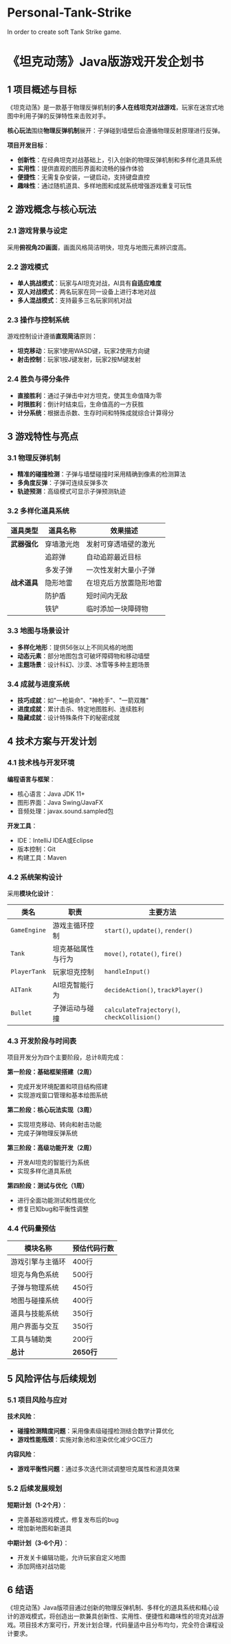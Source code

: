 # Personal-Tank-Strike
In order to create soft Tank Strike game.
# 《坦克动荡》Java版游戏开发企划书

## 1 项目概述与目标

《坦克动荡》是一款基于物理反弹机制的**多人在线坦克对战游戏**，玩家在迷宫式地图中利用子弹的反弹特性来击败对手。

**核心玩法**围绕**物理反弹机制**展开：子弹碰到墙壁后会遵循物理反射原理进行反弹。

**项目开发目标**：
- **创新性**：在经典坦克对战基础上，引入创新的物理反弹机制和多样化道具系统
- **实用性**：提供直观的图形界面和流畅的操作体验
- **便捷性**：无需复杂安装，一键启动，支持键盘直控
- **趣味性**：通过随机道具、多样地图和成就系统增强游戏重复可玩性

## 2 游戏概念与核心玩法

### 2.1 游戏背景与设定
采用**俯视角2D画面**，画面风格简洁明快，坦克与地图元素辨识度高。

### 2.2 游戏模式
- **单人挑战模式**：玩家与AI坦克对战，AI具有**自适应难度**
- **双人对战模式**：两名玩家在同一设备上进行本地对战
- **多人混战模式**：支持最多三名玩家同机对战

### 2.3 操作与控制系统
游戏控制设计遵循**直观简洁**原则：
- **坦克移动**：玩家1使用WASD键，玩家2使用方向键
- **射击控制**：玩家1按J键发射，玩家2按M键发射

### 2.4 胜负与得分条件
- **直接胜利**：通过子弹击中对方坦克，使其生命值降为零
- **时限胜利**：倒计时结束后，生命值高的一方获胜
- **计分系统**：根据击杀数、生存时间和特殊成就综合计算得分

## 3 游戏特性与亮点

### 3.1 物理反弹机制
- **精准的碰撞检测**：子弹与墙壁碰撞时采用精确到像素的检测算法
- **多角度反弹**：子弹可连续反弹多次
- **轨迹预测**：高级模式可显示子弹预测轨迹

### 3.2 多样化道具系统

| **道具类型** | **道具名称** | **效果描述** | 
|------------|------------|------------|
| **武器强化** | 穿墙激光炮 | 发射可穿透墙壁的激光 | 
|  | 追踪弹 | 自动追踪最近目标 | 
|  | 多发子弹 | 一次性发射大量小子弹 | 
| **战术道具** | 隐形地雷 | 在坦克后方放置隐形地雷 | 
|  | 防护盾 | 短时间内无敌 | 
|  | 铁铲 | 临时添加一块障碍物 | 

### 3.3 地图与场景设计
- **多样化地形**：提供56张以上不同风格的地图
- **动态元素**：部分地图包含可破坏障碍物和移动墙壁
- **主题场景**：设计科幻、沙漠、冰雪等多种主题场景

### 3.4 成就与进度系统
- **技巧成就**：如"一枪毙命"、"神枪手"、"一箭双雕"
- **进度成就**：累计击杀、特定地图胜利、连续胜利
- **隐藏成就**：设计特殊条件下的秘密成就

## 4 技术方案与开发计划

### 4.1 技术栈与开发环境
**编程语言与框架**：
- 核心语言：Java JDK 11+
- 图形界面：Java Swing/JavaFX
- 音频处理：javax.sound.sampled包

**开发工具**：
- IDE：IntelliJ IDEA或Eclipse
- 版本控制：Git
- 构建工具：Maven

### 4.2 系统架构设计
采用**模块化设计**：

| **类名** | **职责** | **主要方法** |
|---------|---------|------------|
| `GameEngine` | 游戏主循环控制 | `start()`, `update()`, `render()` |
| `Tank` | 坦克基础属性与行为 | `move()`, `rotate()`, `fire()` |
| `PlayerTank` | 玩家坦克控制 | `handleInput()` |
| `AITank` | AI坦克智能行为 | `decideAction()`, `trackPlayer()` |
| `Bullet` | 子弹运动与碰撞 | `calculateTrajectory()`, `checkCollision()` |

### 4.3 开发阶段与时间表
项目开发分为四个主要阶段，总计8周完成：

**第一阶段：基础框架搭建（2周）**
- 完成开发环境配置和项目结构搭建
- 实现游戏窗口管理和基本绘图系统

**第二阶段：核心玩法实现（3周）**
- 实现坦克移动、转向和射击功能
- 完成子弹物理反弹系统

**第三阶段：高级功能开发（2周）**
- 开发AI坦克的智能行为系统
- 实现多样化道具系统

**第四阶段：测试与优化（1周）**
- 进行全面功能测试和性能优化
- 修复已知bug和平衡性调整

### 4.4 代码量预估

| **模块名称** | **预估代码行数** |
|------------|----------------|
| 游戏引擎与主循环 | 400行 |
| 坦克与角色系统 | 500行 |
| 子弹与物理系统 | 450行 |
| 地图与碰撞系统 | 400行 |
| 道具与技能系统 | 350行 |
| 用户界面与交互 | 350行 |
| 工具与辅助类 | 200行 |
| **总计** | **2650行** |

## 5 风险评估与后续规划

### 5.1 项目风险与应对
**技术风险**：
- **碰撞检测精度问题**：采用像素级碰撞检测结合数学计算优化
- **游戏性能瓶颈**：实施对象池和渲染优化减少GC压力

**内容风险**：
- **游戏平衡性问题**：通过多次迭代测试调整坦克属性和道具效果

### 5.2 后续发展规划
**短期计划（1-2个月）**：
- 完善基础游戏模式，修复发布后的bug
- 增加新地图和新道具

**中期计划（3-6个月）**：
- 开发关卡编辑功能，允许玩家自定义地图
- 添加网络对战功能

## 6 结语

《坦克动荡》Java版项目通过创新的物理反弹机制、多样化的道具系统和精心设计的游戏模式，将创造出一款兼具创新性、实用性、便捷性和趣味性的坦克对战游戏。项目技术方案可行，开发计划合理，代码量适中且分布均匀，完全符合课程设计要求。
